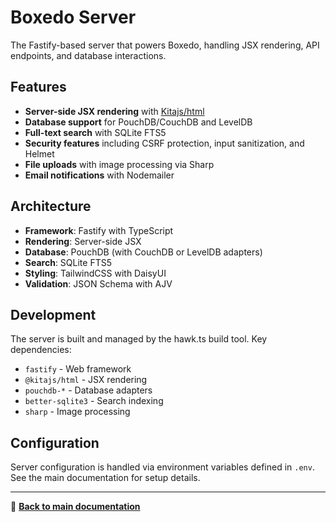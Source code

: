 # Boxedo Server

The Fastify-based server that powers Boxedo, handling JSX rendering, API endpoints, and database interactions.

## Features

- **Server-side JSX rendering** with [Kitajs/html](https://github.com/kitajs/html)
- **Database support** for PouchDB/CouchDB and LevelDB
- **Full-text search** with SQLite FTS5
- **Security features** including CSRF protection, input sanitization, and Helmet
- **File uploads** with image processing via Sharp
- **Email notifications** with Nodemailer

## Architecture

- **Framework**: Fastify with TypeScript
- **Rendering**: Server-side JSX
- **Database**: PouchDB (with CouchDB or LevelDB adapters)
- **Search**: SQLite FTS5
- **Styling**: TailwindCSS with DaisyUI
- **Validation**: JSON Schema with AJV

## Development

The server is built and managed by the hawk.ts build tool. Key dependencies:

- `fastify` - Web framework
- `@kitajs/html` - JSX rendering
- `pouchdb-*` - Database adapters
- `better-sqlite3` - Search indexing
- `sharp` - Image processing

## Configuration

Server configuration is handled via environment variables defined in `.env`. See the main documentation for setup details.

---

📖 **[Back to main documentation](../../README.md)**
